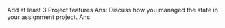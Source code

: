Add at least 3 Project features
Ans:
Discuss how you managed the state in your assignment project.
Ans:
